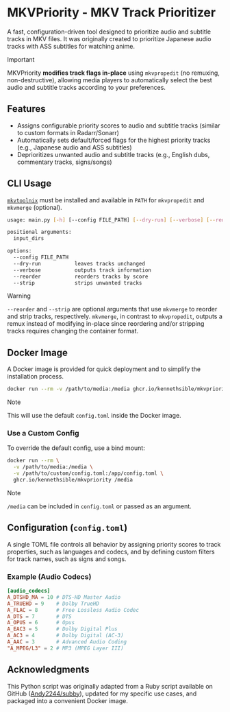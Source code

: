 # MKVPriority - MKV Track Prioritizer

A fast, configuration-driven tool designed to prioritize audio and subtitle tracks in MKV files. It was originally created to prioritize Japanese audio tracks with ASS subtitles for watching anime.

> [!IMPORTANT]
> MKVPriority **modifies track flags in-place** using `mkvpropedit` (no remuxing, non-destructive), allowing media players to automatically select the best audio and subtitle tracks according to your preferences.

## Features

- Assigns configurable priority scores to audio and subtitle tracks (similar to custom formats in Radarr/Sonarr)
- Automatically sets default/forced flags for the highest priority tracks (e.g., Japanese audio and ASS subtitles)
- Deprioritizes unwanted audio and subtitle tracks (e.g., English dubs, commentary tracks, signs/songs)

## CLI Usage

[`mkvtoolnix`](https://mkvtoolnix.download/) must be installed and available in `PATH` for `mkvpropedit` and `mkvmerge` (optional).

```bash
usage: main.py [-h] [--config FILE_PATH] [--dry-run] [--verbose] [--reorder] [--strip] [input_dirs ...]

positional arguments:
  input_dirs

options:
  --config FILE_PATH
  --dry-run           leaves tracks unchanged
  --verbose           outputs track information
  --reorder           reorders tracks by score
  --strip             strips unwanted tracks
````

> [!WARNING]
> `--reorder` and `--strip` are optional arguments that use `mkvmerge` to reorder and strip tracks, respectively. `mkvmerge`, in contrast to `mkvpropedit`, outputs a remux instead of modifying in-place since reordering and/or stripping tracks requires changing the container format.

## Docker Image

A Docker image is provided for quick deployment and to simplify the installation process.

```bash
docker run --rm -v /path/to/media:/media ghcr.io/kennethsible/mkvpriority /media
```

> [!NOTE]
> This will use the default `config.toml` inside the Docker image.

### Use a Custom Config

To override the default config, use a bind mount:

```bash
docker run --rm \
  -v /path/to/media:/media \
  -v /path/to/custom/config.toml:/app/config.toml \
  ghcr.io/kennethsible/mkvpriority /media
```

> [!NOTE]
> `/media` can be included in `config.toml` or passed as an argument.

## Configuration (`config.toml`)

A single TOML file controls all behavior by assigning priority scores to track properties, such as languages and codecs, and by defining custom filters for track names, such as signs and songs.

### Example (Audio Codecs)

```toml
[audio_codecs]
A_DTSHD_MA = 10 # DTS-HD Master Audio
A_TRUEHD = 9    # Dolby TrueHD
A_FLAC = 8      # Free Lossless Audio Codec
A_DTS = 7       # DTS
A_OPUS = 6      # Opus
A_EAC3 = 5      # Dolby Digital Plus
A_AC3 = 4       # Dolby Digital (AC-3)
A_AAC = 3       # Advanced Audio Coding
"A_MPEG/L3" = 2 # MP3 (MPEG Layer III)
```

## Acknowledgments

This Python script was originally adapted from a Ruby script available on GitHub ([Andy2244/subby](https://github.com/Andy2244/subby)), updated for my specific use cases, and packaged into a convenient Docker image.
